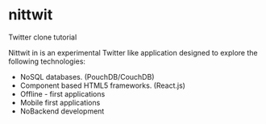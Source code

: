 # nittwit
Twitter clone tutorial

Nittwit in is an experimental Twitter like application designed to explore the following technologies:
* NoSQL databases.  (PouchDB/CouchDB)
* Component based HTML5 frameworks.  (React.js)
* Offline - first applications
* Mobile first applications
* NoBackend development



